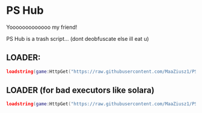 # PS Hub
Yooooooooooooo my friend!

PS Hub is a trash script... (dont deobfuscate else ill eat u)

## LOADER:
```lua
loadstring(game:HttpGet("https://raw.githubusercontent.com/MaaZiusz1/PS-Hub/main/loader.lua"))()
```

## LOADER (for bad executors like solara)
```lua
loadstring(game:HttpGet("https://raw.githubusercontent.com/MaaZiusz1/PS-Hub/main/solara.lua"))()
```

